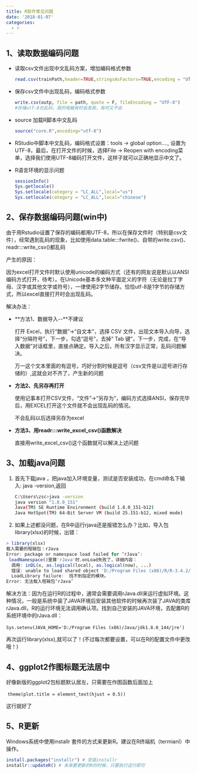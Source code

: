 ```yaml
---
title: R软件常见问题
date: '2018-01-07'
categories:
  - r
---
```



## 1、读取数据编码问题

- 读取csv文件出现中文乱码方案，增加编码格式参数

  ```R
  read.csv(trainPath,header=TRUE,stringsAsFactors=TRUE,encoding = "UTF-8")
  ```

- 保存csv文件中出现乱码，编码格式参数

  ```R
  write.csv(outp, file = path, quote = F, fileEncoding = "UTF-8")
  #存储utf-8也乱码，我的电脑有时会发疯，有时又不会
  ```

- source 加载R脚本中文乱码

  ```R
  source("core.R",encoding="utf-8")
  ```


- RStudio中脚本中文乱码，编码格式设置：tools -> global option...., 设置为UTF-8，最后，在打开文件的时候，选择File -> Reopen with encoding菜单，选择我们使用UTF-8编码打开文件，这样子就可以正确地显示中文了。

- R语言环境的显示问题

  ```R
  sessionInfo()
  Sys.getlocale()
  Sys.setlocale(category = "LC_ALL",local="us")
  Sys.setlocale(category = "LC_ALL",local="chinese")
  ```

## 2、保存数据编码问题(win中)

由于用Rstudio设置了保存的编码都用UTF-8，所以在保存文件时（特别是csv文件），经常遇到乱码的现象，比如使用data.table:::fwrite()、自带的write.csv()、readr:::write_csv()都乱码

 产生的原因：

因为excel打开文件时默认使用unicode的编码方式（还有的网友说是默认以ANSI编码方式打开，待考）。在Unicode基本多文种平面定义的字符（无论是拉丁字母、汉字或其他文字或符号），一律使用2字节储存。恰恰utf-8是1字节的存储方式，所以excel直接打开时会出现乱码。

解决办法：

- **方法1、数据导入--**不建议

  打开 Excel，执行“数据”->“自文本”，选择 CSV 文件，出现文本导入向导，选择“分隔符号”，下一步，勾选“逗号”，去掉“ Tab 键”，下一步，完成，在“导入数据”对话框里，直接点确定。导入之后，所有汉字显示正常，乱码问题解决。

  万一这个文本里面的有逗号，巧好分割时候是逗号（csv文件是以逗号进行存储的）,这就会对不齐了，产生新的问题

- **方法2、先另存再打开**

  使用记事本打开CSV文件，“文件”->“另存为”，编码方式选择ANSI，保存完毕后，用EXCEL打开这个文件就不会出现乱码的情况。

  不会乱码以后选择另存为excel

- **方法3、用readr:::write_excel_csv()函数解决**

  直接用write_excel_csv()这个函数就可以解决上述问题



## 3、加载java问题

1. 首先下载java ，把java加入环境变量，测试是否安装成功，在cmd命名下输入: java -version,返回

   ```bash
   C:\Users\zsc>java -version
   java version "1.8.0_151"
   Java(TM) SE Runtime Environment (build 1.8.0_151-b12)
   Java HotSpot(TM) 64-Bit Server VM (build 25.151-b12, mixed mode)
   ```

   

2. 如果上述都没问题，在R中运行rjava还是报错怎么办？比如，导入包library(xlsx)的时候，出错：

```R
> library(xlsx)
载入需要的程辑包：rJava
Error: package or namespace load failed for ‘rJava’:
 loadNamespace()里算'rJava'时.onLoad失败了，详细内容：
  调用: inDL(x, as.logical(local), as.logical(now), ...)
  错误: unable to load shared object 'D:/Program Files (x86)/R/R-3.4.2/library/rJava/libs/x64/rJava.dll':
  LoadLibrary failure:  找不到指定的模块。
Error: 无法载入程辑包‘rJava’
```

解决方法：因为在运行R的过程中，通常会需要调用rJava.dll来运行虚拟环境。这种情况，一般是系统中装了JAVA环境后安装其他软件的时候再次装了JAVA的类库rJava.dll，R的运行环境无法调用确认项。找到自己安装的JAVA环境，去配置R的系统环境中的rJava.dll：

​			`Sys.setenv(JAVA_HOME='D:/Program Files (x86)/Java/jdk1.8.0_144/jre')` 

再次运行library(xlsx),就可以了！(不过每次都要设置，可以在R的配置文件中更改哦！)

## 4、ggplot2作图标题无法居中

好像新版的ggplot2包标题默认居左，只需要在作图函数后面加上	  	

​			  			  `theme(plot.title = element_text(hjust = 0.5))  ` 

这行就好了

## 5、R更新

Windows系统中使⽤installr 套件的方式来更新R。建议在R终端机（termianl）中操作。

```R
install.packages("installr") # 安装installr
installr::updateR() # 未来要更新的R的时候，只要执行这行即可​
```

